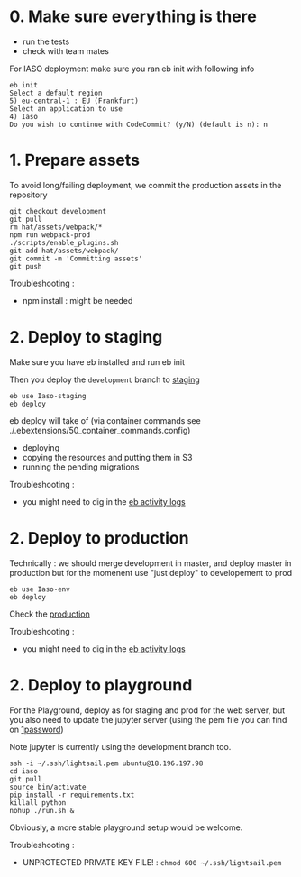 # 0. Make sure everything is there

-   run the tests
-   check with team mates

For IASO deployment make sure you ran eb init with following info

```
eb init
Select a default region
5) eu-central-1 : EU (Frankfurt)
Select an application to use
4) Iaso
Do you wish to continue with CodeCommit? (y/N) (default is n): n
```

# 1. Prepare assets

To avoid long/failing deployment, we commit the production assets in the repository

```
git checkout development
git pull
rm hat/assets/webpack/*
npm run webpack-prod
./scripts/enable_plugins.sh
git add hat/assets/webpack/
git commit -m 'Committing assets'
git push
```

Troubleshooting :

-   npm install : might be needed

# 2. Deploy to staging

Make sure you have eb installed and run eb init

Then you deploy the `development` branch to [staging](https://iaso-staging.bluesquare.org)

```
eb use Iaso-staging
eb deploy
```

eb deploy will take of (via container commands see ./.ebextensions/50_container_commands.config)

-   deploying
-   copying the resources and putting them in S3
-   running the pending migrations

Troubleshooting :

-   you might need to dig in the [eb activity logs](https://eu-central-1.console.aws.amazon.com/elasticbeanstalk/home?region=eu-central-1#/environment/logs?applicationName=Iaso&environmentId=e-rmmcdsjkkr)

# 2. Deploy to production

Technically : we should merge development in master, and deploy master in production
but for the momenent use "just deploy" to developement to prod

```
eb use Iaso-env
eb deploy
```

Check the [production](https://iaso.bluesquare.org)

Troubleshooting :

-   you might need to dig in the [eb activity logs](https://eu-central-1.console.aws.amazon.com/elasticbeanstalk/home?region=eu-central-1#/environment/dashboard?applicationName=Iaso&environmentId=e-esgyumhrjp)

# 2. Deploy to playground

For the Playground, deploy as for staging and prod for the web server, but you also need to update the
jupyter server (using the pem file you can find on [1password](https://bluesquare.1password.com/vaults/all/allitems/6r37xbjuhzdpdeyb4ip6m53gu4))

Note jupyter is currently using the development branch too.

```
ssh -i ~/.ssh/lightsail.pem ubuntu@18.196.197.98
cd iaso
git pull
source bin/activate
pip install -r requirements.txt
killall python
nohup ./run.sh &
```

Obviously, a more stable playground setup would be welcome.

Troubleshooting :

-   UNPROTECTED PRIVATE KEY FILE! : `chmod 600 ~/.ssh/lightsail.pem`
